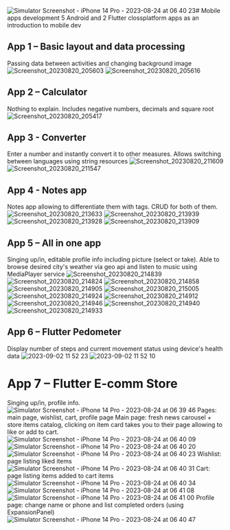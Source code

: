 ![Simulator Screenshot - iPhone 14 Pro - 2023-08-24 at 06 40 23](https://github.com/troublecatcher/mobile/assets/91335963/54e72d15-2cc6-4335-80e8-ff6b6473a0c7)# Mobile apps development
5 Android and 2 Flutter clossplatform apps as an introduction to mobile dev
## App 1 – Basic layout and data processing
Passing data between activities and changing background image
![Screenshot_20230820_205603](https://github.com/troublecatcher/mobile/assets/91335963/0438ed4e-bea2-4178-9a23-edafc86042db)
![Screenshot_20230820_205616](https://github.com/troublecatcher/mobile/assets/91335963/15cac6cf-94e4-492c-84e9-83621f1b03b0)
## App 2 – Calculator
Nothing to explain. Includes negative numbers, decimals and square root
![Screenshot_20230820_205417](https://github.com/troublecatcher/mobile/assets/91335963/5d8cdf37-cbb8-4029-968c-aaa822af0380)
## App 3 - Converter
Enter a number and instantly convert it to other measures. Allows switching between languages using string resources
![Screenshot_20230820_211609](https://github.com/troublecatcher/mobile/assets/91335963/ec55161f-1ca4-4429-8b81-4361ff634e72)
![Screenshot_20230820_211547](https://github.com/troublecatcher/mobile/assets/91335963/dd87ca8d-2e7c-4495-a5cb-b7750ff97b85)
## App 4 - Notes app
Notes app allowing to differentiate them with tags. CRUD for both of them.
![Screenshot_20230820_213633](https://github.com/troublecatcher/mobile/assets/91335963/df145a4c-90e9-48fc-9f3f-63ea630813fe)
![Screenshot_20230820_213939](https://github.com/troublecatcher/mobile/assets/91335963/c8b58690-d835-4fdd-8caa-30a43685049e)
![Screenshot_20230820_213928](https://github.com/troublecatcher/mobile/assets/91335963/21dd945c-5ede-4002-b5c8-fe51536be2ad)
![Screenshot_20230820_213909](https://github.com/troublecatcher/mobile/assets/91335963/0d08f2bc-3e3b-4620-9980-4ed3452733f6)
## App 5 – All in one app
Singing up/in, editable profile info including picture (select or take). Able to browse desired city's weather via geo api and listen to music using MediaPlayer service
![Screenshot_20230820_214839](https://github.com/troublecatcher/mobile/assets/91335963/25f179f5-8f28-4161-b166-b0e7976cfcf5)
![Screenshot_20230820_214824](https://github.com/troublecatcher/mobile/assets/91335963/c0c71c05-f14d-4534-a40a-df642062bfae)
![Screenshot_20230820_214858](https://github.com/troublecatcher/mobile/assets/91335963/c1ab280a-d5b6-49e7-a183-be9a73ab7cb4)
![Screenshot_20230820_214905](https://github.com/troublecatcher/mobile/assets/91335963/cba11ccb-e382-4b61-af05-6479e067195b)
![Screenshot_20230820_215005](https://github.com/troublecatcher/mobile/assets/91335963/333e89d6-e1b6-4d28-97e5-da32b6d86f2d)
![Screenshot_20230820_214924](https://github.com/troublecatcher/mobile/assets/91335963/44b7b6f9-40d2-4560-913f-d1dbabc0c673)
![Screenshot_20230820_214912](https://github.com/troublecatcher/mobile/assets/91335963/023d72c8-3898-4aa1-be81-a72e114cfaad)
![Screenshot_20230820_214946](https://github.com/troublecatcher/mobile/assets/91335963/78e9e9f8-226e-42ec-a5de-a29d56ab5685)
![Screenshot_20230820_214940](https://github.com/troublecatcher/mobile/assets/91335963/f8daec49-b5dd-4272-9560-3bd085931099)
![Screenshot_20230820_214933](https://github.com/troublecatcher/mobile/assets/91335963/ad776acc-fbd1-4c0d-8201-2affcb3626e3)
## App 6 – Flutter Pedometer
Display number of steps and current movement status using device's health data
![2023-09-02 11 52 23](https://github.com/troublecatcher/mobile/assets/91335963/6413487e-b338-43bd-845f-1fccad425bb5)
![2023-09-02 11 52 10](https://github.com/troublecatcher/mobile/assets/91335963/de387720-bc17-442b-821c-9ade3a99403e)
# App 7 – Flutter E-comm Store
Singing up/in, profile info.
![Simulator Screenshot - iPhone 14 Pro - 2023-08-24 at 06 39 46](https://github.com/troublecatcher/mobile/assets/91335963/231f270a-473f-4d38-8ae5-5f3fca37b0db)
Pages: main page, wishlist, cart, profile page
 Main page: fresh news carousel + store items catalog, clicking on item card takes you to their page allowing to like or add to cart.
 ![Simulator Screenshot - iPhone 14 Pro - 2023-08-24 at 06 40 09](https://github.com/troublecatcher/mobile/assets/91335963/9e22690c-80dd-43ee-a8d0-a6241edf5d51)
 ![Simulator Screenshot - iPhone 14 Pro - 2023-08-24 at 06 40 20](https://github.com/troublecatcher/mobile/assets/91335963/0f60e227-088b-4ed7-9bab-89089b262047)
 ![Simulator Screenshot - iPhone 14 Pro - 2023-08-24 at 06 40 23](https://github.com/troublecatcher/mobile/assets/91335963/c1392730-0728-48a0-a656-677a0d9337b2)
 Wishlist: page listing liked items
 ![Simulator Screenshot - iPhone 14 Pro - 2023-08-24 at 06 40 31](https://github.com/troublecatcher/mobile/assets/91335963/3f1b06c5-1e3c-493c-aa8f-7e2897f02949)
 Cart: page listing items added to cart items
 ![Simulator Screenshot - iPhone 14 Pro - 2023-08-24 at 06 40 34](https://github.com/troublecatcher/mobile/assets/91335963/672b6a49-56a6-49e7-a12a-07c1fe102b7e)
 ![Simulator Screenshot - iPhone 14 Pro - 2023-08-24 at 06 41 08](https://github.com/troublecatcher/mobile/assets/91335963/583e58cc-dd8b-4294-ba65-b52d7894524c)
 ![Simulator Screenshot - iPhone 14 Pro - 2023-08-24 at 06 41 00](https://github.com/troublecatcher/mobile/assets/91335963/0672ea4e-151f-440f-ada8-3053caebe62c)
 Profile page: change name or phone and list completed orders (using ExpansionPanel)
 ![Simulator Screenshot - iPhone 14 Pro - 2023-08-24 at 06 40 47](https://github.com/troublecatcher/mobile/assets/91335963/25606f69-991b-488c-9f28-3dbc3b90a241)

